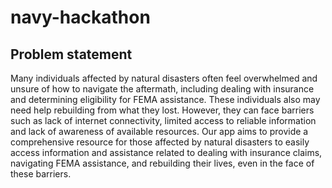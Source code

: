 # navy-hackathon

## Problem statement

Many individuals affected by natural disasters often feel overwhelmed and unsure of how to navigate the aftermath, including dealing with insurance and determining eligibility for FEMA assistance. These individuals also may need help rebuilding from what they lost. However, they can face barriers such as lack of internet connectivity, limited access to reliable information and lack of awareness of available resources. Our app aims to provide a comprehensive resource for those affected by natural disasters to easily access information and assistance related to dealing with insurance claims, navigating FEMA assistance, and rebuilding their lives, even in the face of these barriers.

